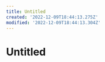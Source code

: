 ```yaml
---
title: Untitled
created: '2022-12-09T18:44:13.275Z'
modified: '2022-12-09T18:44:13.304Z'
---
```


# Untitled
